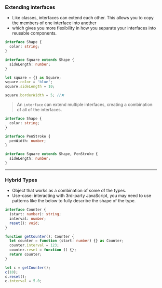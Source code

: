 ### Extending Interfaces

- Like classes, interfaces can extend each other. This allows you to copy the members of one interface into another
- which gives you more flexibility in how you separate your interfaces into reusable components.

```ts
interface Shape {
  color: string;
}

interface Square extends Shape {
  sideLength: number;
}

let square = {} as Square;
square.color = 'blue';
square.sideLength = 10;

square.borderWidth = 5; //❌
```

> An `interface` can extend multiple interfaces, creating a combination of all of the interfaces.

```ts
interface Shape {
  color: string;
}

interface PenStroke {
  penWidth: number;
}

interface Square extends Shape, PenStroke {
  sideLength: number;
}
```

---

### Hybrid Types

- Object that works as a combination of some of the types.
- Use-case: interacting with 3rd-party JavaScript, you may need to use patterns like the below to fully describe the shape of the type.

```ts
interface Counter {
  (start: number): string;
  interval: number;
  reset(): void;
}

function getCounter(): Counter {
  let counter = function (start: number) {} as Counter;
  counter.interval = 123;
  counter.reset = function () {};
  return counter;
}

let c = getCounter();
c(10);
c.reset();
c.interval = 5.0;
```
